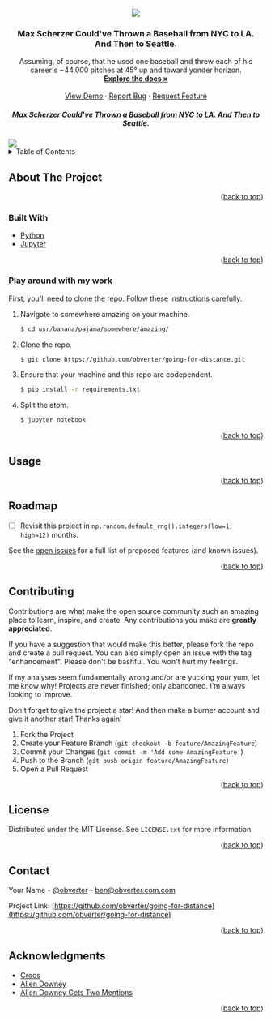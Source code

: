 <div id="top"></div>
<!--
*** Thanks for checking out the Best-README-Template. If you have a suggestion
*** that would make this better, please fork the repo and create a pull request
*** or simply open an issue with the tag "enhancement".
*** Don't forget to give the project a star!
*** Thanks again! Now go create something AMAZING! :D
-->

<!-- PROJECT SHIELDS -->
<!--
*** I'm using markdown "reference style" links for readability.
*** Reference links are enclosed in brackets [ ] instead of parentheses ( ).
*** See the bottom of this document for the declaration of the reference variables
*** for contributors-url, forks-url, etc. This is an optional, concise syntax you may use.
*** https://www.markdownguide.org/basic-syntax/#reference-style-links
-->
<!-- [![Contributors][contributors-shield]][contributors-url]
[![Forks][forks-shield]][forks-url]
[![Stargazers][stars-shield]][stars-url]
[![Issues][issues-shield]][issues-url]
[![MIT License][license-shield]][license-url]
[![LinkedIn][linkedin-shield]][linkedin-url] -->

<!-- PROJECT LOGO -->
<br />
<div align="center">
  <a href="https://github.com/obverter/going-for-distance">
    <img src="images/maxinator.png">
  </a>

<h3 align="center">Max Scherzer Could've Thrown a Baseball from NYC to LA. And Then to Seattle.</h3>

  <p align="center">
    Assuming, of course, that he used one baseball and threw each of his career's ~44,000 pitches at 45° up and toward yonder horizon.
    <br />
    <a href="https://github.com/obverter/going-for-distance"><strong>Explore the docs »</strong></a>
    <br />
    <br />
    <a href="https://github.com/obverter/going-for-distance">View Demo</a>
    ·
    <a href="https://github.com/obverter/going-for-distance/issues">Report Bug</a>
    ·
    <a href="https://github.com/obverter/going-for-distance/issues">Request Feature</a>
  </p>
</div>

<h5 align="center">Max Scherzer Could've Thrown a Baseball from NYC to LA. And Then to Seattle.</h5>

<img src="https://api.mapbox.com/styles/v1/obverter/cl5wpo4yj000a15oagau5m77f.html?title=view&access_token=pk.eyJ1Ijoib2J2ZXJ0ZXIiLCJhIjoiY2w1dHM1YWl5MDRndDNkbW95aWFoNHRiZSJ9.JjyrEbdkcdCpUHLeYoP4IA&zoomwheel=true&fresh=true#3.26/43.81/-102.64/0/9">

<!-- TABLE OF CONTENTS -->
<details>
  <summary>Table of Contents</summary>
  <ol>
    <li>
      <a href="#about-the-project">About The Project</a>
      <ul>
        <li><a href="#built-with">Built With</a></li>
      </ul>
    </li>
    <li>
      <a href="#getting-started">Getting Started</a>
      <ul>
        <li><a href="#prerequisites">Prerequisites</a></li>
        <li><a href="#installation">Installation</a></li>
      </ul>
    </li>
    <li><a href="#usage">Usage</a></li>
    <li><a href="#roadmap">Roadmap</a></li>
    <li><a href="#contributing">Contributing</a></li>
    <li><a href="#license">License</a></li>
    <li><a href="#contact">Contact</a></li>
    <li><a href="#acknowledgments">Acknowledgments</a></li>
  </ol>
</details>

<!-- ABOUT THE PROJECT -->

## About The Project

<!--
[![Product Name Screen Shot][product-screenshot]](https://example.com) -->

<!-- Here's a blank template to get started: To avoid retyping too much info. Do a search and replace with your text editor for the following: `obverter`, `going-for-distance`, `obverter`, `BenTylerElliott`, `obverter.com`, `ben`, `Max Scherzer Could've Thrown a Baseball from New York to Los Angeles. And Then to Seattle.`, `Assuming, of course, that he used one baseball and threw each of his career's ~44,000 pitches at a 45° angle on a flat, featureless plane.` -->

<p align="right">(<a href="#top">back to top</a>)</p>

### Built With

<!-- * [Next.js](https://nextjs.org/)
* [React.js](https://reactjs.org/)
* [Vue.js](https://vuejs.org/)
* [Angular](https://angular.io/)
* [Svelte](https://svelte.dev/)
* [Laravel](https://laravel.com)
* [Bootstrap](https://getbootstrap.com)
* [JQuery](https://jquery.com) -->

- [Python](https://python.org)
- [Jupyter](https://jupyter.org)

<p align="right">(<a href="#top">back to top</a>)</p>

<!-- GETTING STARTED -->
<!-- ## Getting Started

This is an example of how you may give instructions on setting up your project locally.
To get a local copy up and running follow these simple example steps. -->

### Play around with my work

First, you'll need to clone the repo. Follow these instructions carefully.

1. Navigate to somewhere amazing on your machine.
   ```sh
   $ cd usr/banana/pajama/somewhere/amazing/
   ```
2. Clone the repo.
   ```sh
   $ git clone https://github.com/obverter/going-for-distance.git
   ```
3. Ensure that your machine and this repo are codependent.
   ```sh
   $ pip install -r requirements.txt
   ```
4. Split the atom.
   ```sh
   $ jupyter notebook
   ```

<p align="right">(<a href="#top">back to top</a>)</p>

<!-- USAGE EXAMPLES -->

## Usage

<!-- Use this space to show useful examples of how a project can be used. Additional screenshots, code examples and demos work well in this space. You may also link to more resources. -->

<!-- _For more examples, please refer to the [Documentation](https://example.com)_ -->

<p align="right">(<a href="#top">back to top</a>)</p>

<!-- ROADMAP -->

## Roadmap

- [ ] Revisit this project in `np.random.default_rng().integers(low=1, high=12)` months.

See the [open issues](https://github.com/obverter/going-for-distance/issues) for a full list of proposed features (and known issues).

<p align="right">(<a href="#top">back to top</a>)</p>

<!-- CONTRIBUTING -->

## Contributing

Contributions are what make the open source community such an amazing place to learn, inspire, and create. Any contributions you make are **greatly appreciated**.

If you have a suggestion that would make this better, please fork the repo and create a pull request. You can also simply open an issue with the tag "enhancement". Please don't be bashful. You won't hurt my feelings.

If my analyses seem fundamentally wrong and/or are yucking your yum, let me know why! Projects are never finished; only abandoned. I'm always looking to improve.

Don't forget to give the project a star! And then make a burner account and give it another star! Thanks again!

1. Fork the Project
2. Create your Feature Branch (`git checkout -b feature/AmazingFeature`)
3. Commit your Changes (`git commit -m 'Add some AmazingFeature'`)
4. Push to the Branch (`git push origin feature/AmazingFeature`)
5. Open a Pull Request

<p align="right">(<a href="#top">back to top</a>)</p>

<!-- LICENSE -->

## License

Distributed under the MIT License. See `LICENSE.txt` for more information.

<p align="right">(<a href="#top">back to top</a>)</p>

<!-- CONTACT -->

## Contact

Your Name - [@obverter](https://twitter.com/obverter) - ben@obverter.com.com

Project Link: [https://github.com/obverter/going-for-distance](https://github.com/obverter/going-for-distance)

<p align="right">(<a href="#top">back to top</a>)</p>

<!-- ACKNOWLEDGMENTS -->

## Acknowledgments

- [Crocs](https://www.crocs.com/)
- [Allen Downey](https://www.allendowney.com/wp/)
- [Allen Downey Gets Two Mentions](https://www.allendowney.com/wp/)


<p align="right">(<a href="#top">back to top</a>)</p>

<!-- MARKDOWN LINKS & IMAGES -->
<!-- https://www.markdownguide.org/basic-syntax/#reference-style-links -->

[contributors-shield]: https://img.shields.io/github/contributors/obverter/going-for-distance.svg?style=for-the-badge
[contributors-url]: https://github.com/obverter/going-for-distance/graphs/contributors
[forks-shield]: https://img.shields.io/github/forks/obverter/going-for-distance.svg?style=for-the-badge
[forks-url]: https://github.com/obverter/going-for-distance/network/members
[stars-shield]: https://img.shields.io/github/stars/obverter/going-for-distance.svg?style=for-the-badge
[stars-url]: https://github.com/obverter/going-for-distance/stargazers
[issues-shield]: https://img.shields.io/github/issues/obverter/going-for-distance.svg?style=for-the-badge
[issues-url]: https://github.com/obverter/going-for-distance/issues
[license-shield]: https://img.shields.io/github/license/obverter/going-for-distance.svg?style=for-the-badge
[license-url]: https://github.com/obverter/going-for-distance/blob/master/LICENSE.txt
[linkedin-shield]: https://img.shields.io/badge/-LinkedIn-black.svg?style=for-the-badge&logo=linkedin&colorB=555
[linkedin-url]: https://linkedin.com/in/BenTylerElliott
[product-screenshot]: images/screenshot.png